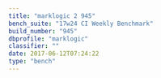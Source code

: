 ```yaml
---
title: "marklogic 2 945"
bench_suite: "17w24 CI Weekly Benchmark"
build_number: "945"
dbprofile: "marklogic"
classifier: ""
date: 2017-06-12T07:24:22
type: "bench"
---
```

